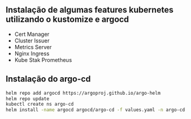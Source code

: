 ## Instalação de algumas features kubernetes utilizando o kustomize e argocd

- Cert Manager
- Cluster Issuer
- Metrics Server
- Nginx Ingress
- Kube Stak Prometheus

## Instalação do argo-cd

```bash
helm repo add argocd https://argoproj.github.io/argo-helm
helm repo update
kubectl create ns argo-cd
helm install -name argocd argocd/argo-cd -f values.yaml -n argo-cd
```
